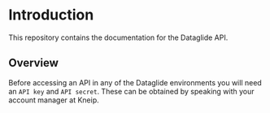 # Introduction

This repository contains the documentation for the Dataglide API. 

## Overview

Before accessing an API in any of the Dataglide environments you will need an ```API key``` and ```API secret```. 
These can be obtained by speaking with your account manager at Kneip. 

